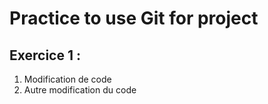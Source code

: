 # Practice to use Git for project

## Exercice 1 : 
1. Modification de code
2. Autre modification du code